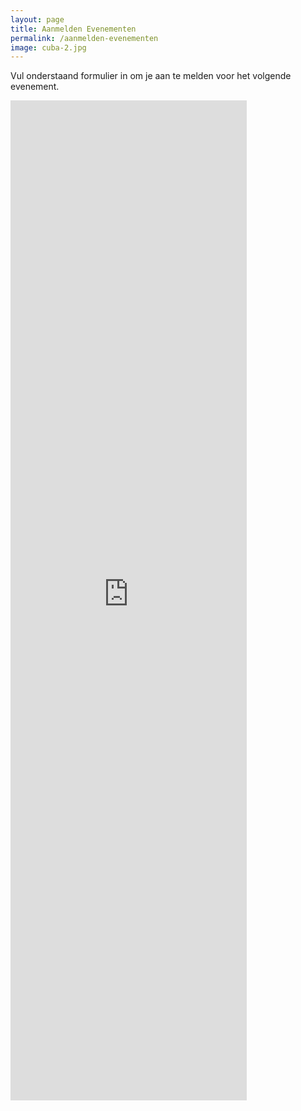 ```yaml
---
layout: page
title: Aanmelden Evenementen
permalink: /aanmelden-evenementen
image: cuba-2.jpg
---
```


<div class="container">
    <p>Vul onderstaand formulier in om je aan te melden voor het volgende evenement.</p>
    <iframe src="https://docs.google.com/forms/d/e/1FAIpQLSfi3LdOgcO9nmrYV1N6i5INrbBgb1y4JF9xDtCwj2uYhxDMbg/viewform?embedded=true" width="75%" height="1600" frameborder="0" marginheight="0" marginwidth="0">Laden…</iframe>
</div>
